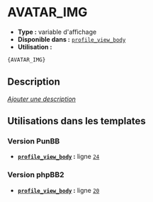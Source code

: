 # AVATAR_IMG
* __Type :__ variable d'affichage
* __Disponible dans :__ [`profile_view_body`](../tpl/var/profile_view_body.md)
* __Utilisation :__

```html
{AVATAR_IMG}
```

## Description
[*Ajouter une description*](https://fa-tvars.appspot.com/var/AVATAR_IMG)

## Utilisations dans les templates

### Version PunBB
* __[`profile_view_body`](../tpl/var/profile_view_body.md#readme) :__ ligne [`24`](../tpl/src/punbb/profile_view_body.tpl#L24)

### Version phpBB2
* __[`profile_view_body`](../tpl/var/profile_view_body.md#readme) :__ ligne [`20`](../tpl/src/subsilver/profile_view_body.tpl#L20)